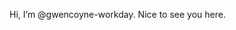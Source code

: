 Hi, I’m @gwencoyne-workday. Nice to see you here.


<!---
gwencoyne-workday/gwencoyne-workday is a ✨ special ✨ repository because its `README.md` (this file) appears on your GitHub profile.
You can click the Preview link to take a look at your changes.
--->
